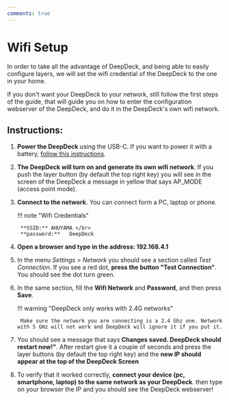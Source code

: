 ```yaml
---
comments: true
---
```


# Wifi Setup

In order to take all the advantage of DeepDeck, and being able to easily configure layers, we will set the wifi credential of the DeepDeck to the one in your home. 

If you don't want your DeepDeck to your network, still follow the first steps of the guide, that will guide you on how to enter the configuration webserver of the DeepDeck, and do it in the DeepDeck's own wifi network.

## Instructions:

1. **Power the DeepDeck** using the USB-C. If you want to power it with a battery, [follow this instructions](battery.md).
1. **The DeepDeck will turn on and generate its own wifi network**. If you push the layer button (by default the top right key) you will see in the screen of the DeepDeck a message in yellow that says AP_MODE (access point mode).
1. **Connect to the network.** You can connect form a PC, laptop or phone.

    !!! note "Wifi Credentials"

        **SSID:** AHUYAMA </br>
        **password:**   DeepDeck

1. **Open a browser and type in the address: 192.168.4.1**
1. In the menu *Settings > Network* you should see a section called *Test Connection*. If you see a red dot, **press the button "Test Connection"**. You should see the dot turn green.
1. In the same section, fill the **Wifi Network** and **Password**, and then press **Save**.

    !!! warning "DeepDeck only works with 2.4G networks"

        Make sure the network you are connecting is a 2.4 Ghz one. Network with 5 GHz will not work and DeepDeck will ignore it if you put it.

1. You should see a message that says **Changes saved. DeepDeck should restart now!"**. After restart give it a couple of seconds and  press the layer buttons (by default the top right key) and the **new IP should appear at the top of the DeepDeck Screen**
1. To verify that it worked correctly, **connect your device (pc, smartphone, laptop) to the same network as your DeepDeck**. then type on your browser the IP and you should see the DeepDeck webserver!